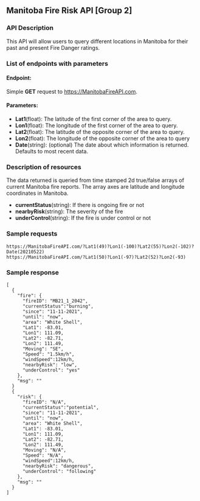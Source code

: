 ## Manitoba Fire Risk API [Group 2]

### API Description
This API will allow users to query different locations in Manitoba for their past and present Fire Danger ratings.

### List of endpoints with parameters
#### Endpoint: 
Simple **GET** request to https://ManitobaFireAPI.com. 
#### Parameters:
- **Lat1**(float): The latitude of the first corner of the area to query.
- **Lon1**(float): The longitude of the first corner of the area to query.
- **Lat2**(float): The latitude of the opposite corner of the area to query.
- **Lon2**(float): The longitude of the opposite corner of the area to query
- **Date**(string): (optional) The date about which information is returned. Defaults to most recent data.

### Description of resources
The data returned is queried from time stamped 2d true/false arrays of current Manitoba fire reports. The array axes are latitude and longitude coordinates in Manitoba.
- **currentStatus**(string): If there is ongoing fire or not
- **nearbyRisk**(string): The severity of the fire
- **underControl**(string): If the fire is under control or not

### Sample requests
`https://ManitobaFireAPI.com/?Lat1(49)?Lon1(-100)?Lat2(55)?Lon2(-102)?Date(20210522)`  
`https://ManitobaFireAPI.com/?Lat1(50)?Lon1(-97)?Lat2(52)?Lon2(-93)`

### Sample response
```
[
  {
    "fire": {
      "fireID": "MB21_1_2042",
      "currentStatus":"burning",
      "since": "11-11-2021",
      "until": "now",
      "area": "White Shell",
      "Lat1": -83.01,
      "Lon1": 111.09,
      "Lat2": -82.71,
      "Lon2": 111.49,
      "Moving": "SE",
      "Speed": "1.5km/h",
      "windSpeed":12km/h,
      "nearbyRisk": "low",
      "underControl": "yes"
    },
    "msg": ""
  }
  {
    "risk": {
      "fireID": "N/A",
      "currentStatus":"potential",
      "since": "11-11-2021",
      "until": "now",
      "area": "White Shell",
      "Lat1": -83.01,
      "Lon1": 111.09,
      "Lat2": -82.71,
      "Lon2": 111.49,
      "Moving": "N/A",
      "Speed": "N/A",
      "windSpeed":12km/h,
      "nearbyRisk": "dangerous",
      "underControl": "following"
    },
    "msg": ""
  }
]
```


